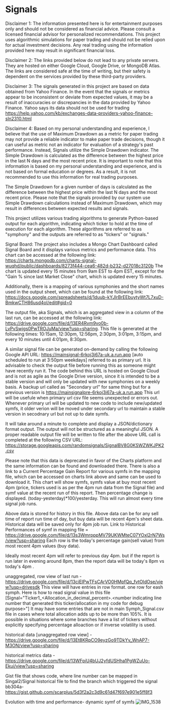 # Signals

Disclaimer 1: The information presented here is for entertainment purposes only and should not be considered as financial advice. Please consult a licensed financial advisor for personalized recommendations. This project uses algorithmic simulations for paper trading and should not be relied upon for actual investment decisions. Any real trading using the information provided here may result in significant financial loss.

Disclaimer 2: The links provided below do not lead to any private servers. They are hosted on either Google Cloud, Google Drive, or MongoDB Atlas. The links are considered safe at the time of writing, but their safety is dependent on the services provided by these third-party providers.

Disclaimer 3: The signals generated in this project are based on data obtained from Yahoo Finance. In the event that the signals or metrics appear to be inconsistent or deviate from expected values, it may be a result of inaccuracies or discrepancies in the data provided by Yahoo Finance. Yahoo says its data should not be used for trading https://help.yahoo.com/kb/exchanges-data-providers-yahoo-finance-sln2310.html

Disclaimer 4: Based on my personal understanding and experience, I believe that the use of Maximum Drawdown as a metric for paper trading may not provide a reliable indicator to make paper trade decisions, though it can useful as metric not an indicator for evaluation of a strategy's past performance. Instead, Signals utilize the Simple Drawdown indicator. The Simple Drawdown is calculated as the difference between the highest price in the last N days and the most recent price. It is important to note that this information is based on my personal understanding and experience, and is not based on formal education or degrees. As a result, it is not recommended to use this information for real trading purposes.

The Simple Drawdown for a given number of days is calculated as the difference between the highest price within the last N days and the most recent price. Please note that the signals provided by our system use Simple Drawdown calculations instead of Maximum Drawdown, which may result in differences between expected results and signals.

This project utilizes various trading algorithms to generate Python-based output for each algorithm, indicating which ticker to hold at the time of execution for each algorithm. These algorithms are referred to as "symphony" and the outputs are referred to as "tickers" or "signals."

Signal Board: The project also includes a Mongo Chart Dashboard called Signal Board and it displays various metrics and performance data. This chart can be accessed at the following link: https://charts.mongodb.com/charts-signal-wuqhd/public/dashboards/8273f444-cea6-482d-b232-d27018c3120b The chart is updated every 15 minutes from 9am EST to 4pm EST, except for the "Gain % since last Market Close" chart, which is updated every 15 minutes.

Additionally, there is a mapping of various symphonies and the short names used in the output sheet, which can be found at the following link: https://docs.google.com/spreadsheets/d/1duub-kYJIrBrEEbuytyWt7L7xuD-BmkwCTH86usd4oI/edit#gid=0

The output file, aka Signals, which is an aggregated view in a column of the last run, can be accessed at the following link: https://drive.google.com/file/d/13ER4Rvm9vo0b-LvPvSwjgs0PwTROJuMa/view?usp=sharing. This file is generated at the following times: 10:15am, 12:30pm, 12:56pm, 2:30pm, 3:01pm, 3:15pm, and every 10 minutes until 4:01pm, 8:30pm.

A similar signal file can be generated on-demand by calling the following Google API URL: https://mainsignal-6rkoj3i67a-uk.a.run.app [auto scheduled to run at 3:50pm weekdays] referred to as primary url. It is advisable to check the output file before running this as someone might have recently run it. The code behind this URL is hosted on Google Cloud and is not as agile as the Google Drive version, since it is intended to be a stable version and will only be updated with new symphonies on a weekly basis. A backup url called as "Secondary url" for same thing but for a previous version is https://mainsignalpre-6rkoj3i67a-uk.a.run.app This url will be usefule when primary url csv file seems unexpected or errors out. Whenever primary url will be updated to new code to include new/updated symfs, it older verion will be moved under secondary url to maintain a stable version in secodnary url but not up to date symfs.

It will take around a minute to complete and display a JSON/dictionary format output. The output will not be structured as a meaningful JSON. A proper readable output file will be written to file after the above URL call is completed at the following CSV URL: https://storage.googleapis.com/randomsignals/SignalBV8G0KSWZWKJPK2.csv

Please note that this data is deprecated in favor of the Charts platform and the same information can be found and downloaded there. There is also a link to a Current Percentage Gain Report for various symfs in the mapping file, which can be accessed on charts link above and same can be used to download it. This chart will show symfs, symfs value at buy most recent 4pm (price, tickers used is as per the 4pm run data from the Signal file) and symf value at the recent run of this report. Then percentage change is displayed. (today-yesterday)*100/yesterday. This will run almost every time signal job runs.

Above data is stored for history in this file. Above data can be for any sell time of report run time of day, but buy data will be recent 4pm's sheet data. Historical data will be saved only for 4pm job run.
Link to Historical Performances of symf in mapping file = https://drive.google.com/file/d/13s3WmrpppMV79UKWMteC07YOxl2rN7Ws/view?usp=sharing
Each row is the today's percentage gain(sell value) from most recent 4pm values (buy data). 

Ideally most recent 4pm will refer to previous day 4pm. but if the report is run later in evening around 8pm, then the report data will be today's 8pm vs today's 4pm .


unaggregated, row view of last run - https://drive.google.com/file/d/13ciEIPwTFsCArVO0HMpfQq_fvtOIdOse/view?usp=drivesdk
This view will have entries in row format. one row for eash symph. Here is how to read signal value in this file [Signal="Ticker1_<Allocation_in_decimal_percent>.<number indicating line number that generated this ticker/allocation in my code for debug purpose>"] It may have some entries that are not in main Symph_Signal.csv file in cases where total allocation adds up to be more than 105%. It is possible in situations where some branches have a list of tickers without explicitly specifying percentage alloaction or if inverse volatility is used.

historical data [unaggregated row view] - https://drive.google.com/file/d/13Et8KRpCO9eyzGo9TDkYv_WnAP7-M3ON/view?usp=sharing

historical metrics data - https://drive.google.com/file/d/13WFpiU4bUJ2yfdUSHha1PgWZuUo-Ekui/view?usp=sharing

Gist file that shows code, where line number can be mapped in Singal2/Signal historical file to find the branch which triggered the signal
bb304a- https://gist.github.com/scarplus/5d3f2a2c3d9c61d47f697e901e5ff8f3


Evolution with time and performance- dynamic symf of symfs ![IMG_1538](https://user-images.githubusercontent.com/112670649/219747214-de01a59c-861a-46f5-a922-693ae1a6958f.PNG)

